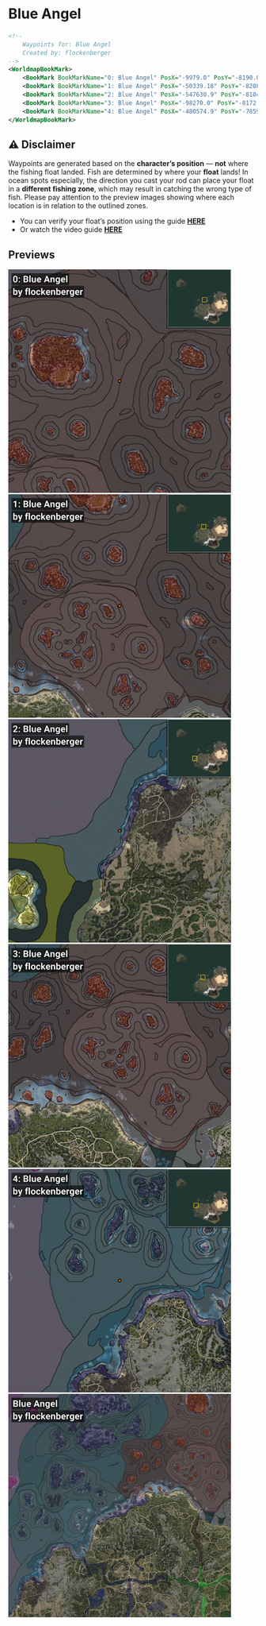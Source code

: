 # Blue Angel
```xml
<!--
    Waypoints for: Blue Angel
    Created by: flockenberger
-->
<WorldmapBookMark>
    <BookMark BookMarkName="0: Blue Angel" PosX="-9979.0" PosY="-8190.0" PosZ="381585.0" />
    <BookMark BookMarkName="1: Blue Angel" PosX="-50339.18" PosY="-8208.0" PosZ="271553.66" />
    <BookMark BookMarkName="2: Blue Angel" PosX="-547630.9" PosY="-8104.1113" PosZ="-102025.04" />
    <BookMark BookMarkName="3: Blue Angel" PosX="-98270.0" PosY="-8172.0" PosZ="227152.0" />
    <BookMark BookMarkName="4: Blue Angel" PosX="-480574.9" PosY="-7859.866" PosZ="51236.273" />
</WorldmapBookMark>
```

## ⚠️ Disclaimer
Waypoints are generated based on the __**character’s position**__ — __not__ where the fishing float landed.
Fish are determined by where your **float** lands!
In ocean spots especially, the direction you cast your rod can place your float in a **different fishing zone**, which may result in catching the wrong type of fish.
Please pay attention to the preview images showing where each location is in relation to the outlined zones.

- You can verify your float’s position using the guide [**HERE**](https://flockenberger.github.io/bdo-fish-position/)
- Or watch the video guide [**HERE**](https://youtu.be/t-VXcRoNojk)

## Previews
<img src="./Blue Angel_0_Preview.webp" width="450"/> <img src="./Blue Angel_1_Preview.webp" width="450"/> <img src="./Blue Angel_2_Preview.webp" width="450"/> <img src="./Blue Angel_3_Preview.webp" width="450"/> <img src="./Blue Angel_4_Preview.webp" width="450"/> <img src="./Blue Angel_Preview.webp" width="450"/> 